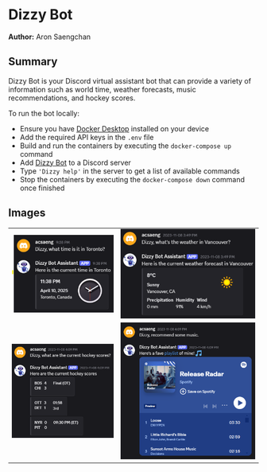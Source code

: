 # Dizzy Bot

**Author:** Aron Saengchan

## Summary

Dizzy Bot is your Discord virtual assistant bot that can provide a variety of information such as world time, weather forecasts, music recommendations, and hockey scores.

To run the bot locally:

- Ensure you have [Docker Desktop](https://www.docker.com/products/docker-desktop/) installed on your device
- Add the required API keys in the `.env` file
- Build and run the containers by executing the `docker-compose up` command
- Add [Dizzy Bot](https://discord.com/oauth2/authorize?client_id=1169121939869147166&permissions=2183991392320&scope=bot) to a Discord server
- Type `'Dizzy help'` in the server to get a list of available commands
- Stop the containers by executing the `docker-compose down` command once finished

## Images

|                                         |                                                         |
| :-------------------------------------: | :-----------------------------------------------------: |
|    ![World Time](img/world-time.png)    |      ![Weather forecast](img/weather-forecast.png)      |
| ![Hockey scores](img/hockey-scores.png) | ![Music recommendations](img/music-recommendations.png) |
